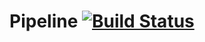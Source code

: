 # Pipeline [![Build Status](https://travis-ci.org/damonkelley/pipeline.svg?branch=master)](https://travis-ci.org/damonkelley/pipeline)
